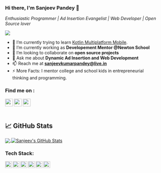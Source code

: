 ### Hi there, I'm Sanjeev Pandey 👋

<!--
**SanjeevKumarPandey/SanjeevKumarPandey** is a ✨ _special_ ✨ repository because its `README.md` (this file) appears on your GitHub profile.

Here are some ideas to get you started:

- 🔭 I’m currently working on ...
- 🌱 I’m currently learning ...
- 👯 I’m looking to collaborate on ...
- 🤔 I’m looking for help with ...
- 💬 Ask me about ...
- 📫 How to reach me: ...
- 😄 Pronouns: ...
- ⚡ Fun fact: ...
-->

*Enthusiastic Programmer | Ad Insertion Evangelist | Web Developer | Open Source lover*

![](https://komarev.com/ghpvc/?username=SanjeevKumarPandey&color=brightgreen&style=flat)

- 🌱 I’m currently trying to learn [Kotlin Multiplatform Mobile](https://kotlinlang.org/lp/mobile/).
- 🔭 I’m currently working as **Developement Mentor @Newton School**
- 👯 I’m looking to collaborate on **open source projects**
- 💬 Ask me about **Dynamic Ad Insertion and Web Development**
- 📫 Reach me at **sanjeevkumarpandey@live.in**
- ⚡ More Facts: I mentor college and school kids in entrepreneurial thinking and programming.

### Find me on :

<p><a href="https://twitter.com/papaintegrator"><img src="https://img.shields.io/badge/twitter-%231DA1F2.svg?&style=for-the-badge&logo=twitter&logoColor=white" height=25></a> <a href="https://www.linkedin.com/in/sanjeev--pandey/"><img src="https://img.shields.io/badge/linkedin-%230077B5.svg?&style=for-the-badge&logo=linkedin&logoColor=white" height=25></a> <a href="https://www.instagram.com/papaintegrator/"><img src="https://img.shields.io/badge/instagram-%23E4405F.svg?&style=for-the-badge&logo=instagram&logoColor=white" height=25></a> 

<br />
<br />

## &#x1f4c8; GitHub Stats

<a href="https://github.com/SanjeevKumarPandey/SanjeevKumarPandey">
  <img align="center" src="https://github-readme-stats.vercel.app/api/top-langs/?username=SanjeevKumarPandey&title_color=ffffff&text_color=c9cacc&icon_color=2bbc8a&bg_color=1d1f21" />
</a>
<a href="https://github.com/SanjeevKumarPandey/SanjeevKumarPandey">
  <img align="center" src="https://github-readme-stats.vercel.app/api?username=SanjeevKumarPandey&show_icons=true&line_height=27&count_private=true&title_color=ffffff&text_color=c9cacc&icon_color=2bbc8a&bg_color=1d1f21" alt="Sanjeev's GitHub Stats" />
</a>


### Tech Stack:

<img align="left" alt="SanjeevKumarPandey | pub" width="22px" src="https://cdn.jsdelivr.net/npm/simple-icons@v3/icons/javascript.svg" />
<img align="left" alt="SanjeevKumarPandey | pub" width="22px" src="https://cdn.jsdelivr.net/npm/simple-icons@v3/icons/android.svg" />
<img align="left" alt="SanjeevKumarPandey | pub" width="22px" src="https://cdn.jsdelivr.net/npm/simple-icons@v3/icons/java.svg" />
<!--<img align="left" alt="SanjeevKumarPandey | pub" width="22px" src="https://cdn.jsdelivr.net/npm/simple-icons@v3/icons/kotlin.svg" />-->
<img align="left" alt="SanjeevKumarPandey | pub" width="22px" src="https://cdn.jsdelivr.net/npm/simple-icons@v3/icons/gradle.svg" />
<!--<img align="left" alt="SanjeevKumarPandey | pub" width="22px" src="https://cdn.jsdelivr.net/npm/simple-icons@v3/icons/flutter.svg" />
<img align="left" alt="SanjeevKumarPandey | pub" width="22px" src="https://cdn.jsdelivr.net/npm/simple-icons@v3/icons/dart.svg" />
<img align="left" alt="SanjeevKumarPandey | pub" width="22px" src="https://cdn.jsdelivr.net/npm/simple-icons@v3/icons/jekyll.svg" />
<img align="left" alt="SanjeevKumarPandey | pub" width="22px" src="https://cdn.jsdelivr.net/npm/simple-icons@v3/icons/hugo.svg" />-->
<img align="left" alt="SanjeevKumarPandey | pub" width="22px" src="https://cdn.jsdelivr.net/npm/simple-icons@v3/icons/git.svg" />
<img align="left" alt="SanjeevKumarPandey | pub" width="22px" src="https://cdn.jsdelivr.net/npm/simple-icons@v3/icons/python.svg" />
<!--<img align="left" alt="SanjeevKumarPandey | pub" width="22px" src="https://cdn.jsdelivr.net/npm/simple-icons@v3/icons/figma.svg" />-->
